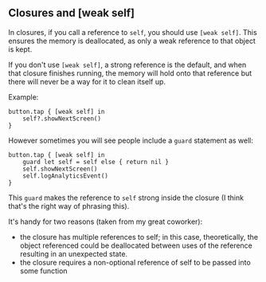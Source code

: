 ## Closures and [weak self]

In closures, if you call a reference to `self`, you should use `[weak self]`. This ensures the memory is deallocated, as only a weak reference to that object is kept. 

If you don't use `[weak self]`, a strong reference is the default, and when that closure finishes running, the memory will hold onto that reference but there will never be a way for it to clean itself up.

Example:
```
button.tap { [weak self] in
    self?.showNextScreen()
}
```

However sometimes you will see people include a `guard` statement as well:
```
button.tap { [weak self] in
    guard let self = self else { return nil }
    self.showNextScreen()
    self.logAnalyticsEvent()
}
```

This `guard` makes the reference to `self` strong inside the closure (I think that's the right way of phrasing this).

It's handy for two reasons (taken from my great coworker):
* the closure has multiple references to self; in this case, theoretically, the object referenced could be deallocated between uses of the reference resulting in an unexpected state.
* the closure requires a non-optional reference of self to be passed into some function

